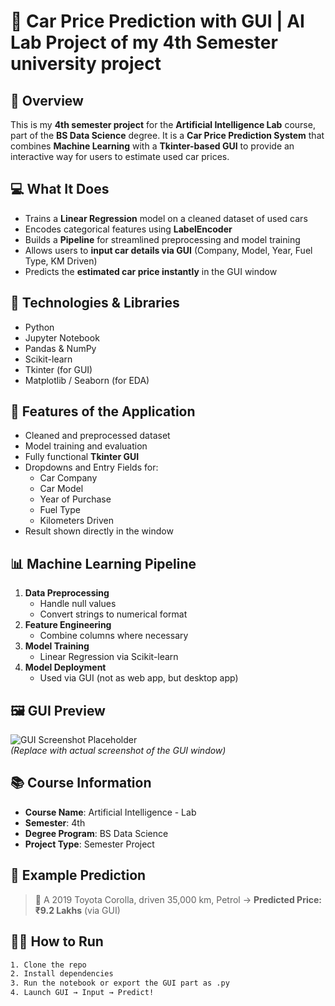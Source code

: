 # 🚗 Car Price Prediction with GUI | AI Lab Project of my 4th Semester university project 

## 📌 Overview

This is my **4th semester project** for the **Artificial Intelligence Lab** course, part of the **BS Data Science** degree. It is a **Car Price Prediction System** that combines **Machine Learning** with a **Tkinter-based GUI** to provide an interactive way for users to estimate used car prices.

## 💻 What It Does

- Trains a **Linear Regression** model on a cleaned dataset of used cars
- Encodes categorical features using **LabelEncoder**
- Builds a **Pipeline** for streamlined preprocessing and model training
- Allows users to **input car details via GUI** (Company, Model, Year, Fuel Type, KM Driven)
- Predicts the **estimated car price instantly** in the GUI window

## 🧠 Technologies & Libraries

- Python
- Jupyter Notebook
- Pandas & NumPy
- Scikit-learn
- Tkinter (for GUI)
- Matplotlib / Seaborn (for EDA)

## 🎯 Features of the Application

- Cleaned and preprocessed dataset
- Model training and evaluation
- Fully functional **Tkinter GUI**
- Dropdowns and Entry Fields for:
  - Car Company
  - Car Model
  - Year of Purchase
  - Fuel Type
  - Kilometers Driven
- Result shown directly in the window

## 📊 Machine Learning Pipeline

1. **Data Preprocessing**
   - Handle null values
   - Convert strings to numerical format
2. **Feature Engineering**
   - Combine columns where necessary
3. **Model Training**
   - Linear Regression via Scikit-learn
4. **Model Deployment**
   - Used via GUI (not as web app, but desktop app)

## 🖼 GUI Preview

![GUI Screenshot Placeholder](gui_screenshot.png)  
*(Replace with actual screenshot of the GUI window)*

## 📚 Course Information

- **Course Name**: Artificial Intelligence - Lab
- **Semester**: 4th
- **Degree Program**: BS Data Science
- **Project Type**: Semester Project

## 📌 Example Prediction

> 🧾 A 2019 Toyota Corolla, driven 35,000 km, Petrol → **Predicted Price: ₹9.2 Lakhs** (via GUI)

## 🧑‍💻 How to Run

```bash
1. Clone the repo
2. Install dependencies
3. Run the notebook or export the GUI part as .py
4. Launch GUI → Input → Predict!
